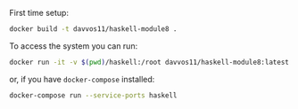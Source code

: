 First time setup:
```sh
docker build -t davvos11/haskell-module8 .
```

To access the system you can run:
```sh
docker run -it -v $(pwd)/haskell:/root davvos11/haskell-module8:latest
```
or, if you have `docker-compose` installed:
```sh
docker-compose run --service-ports haskell
```